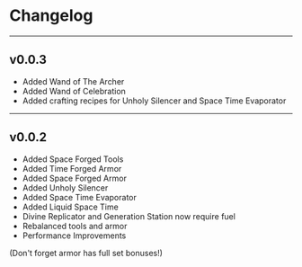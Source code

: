 # Changelog

---

## v0.0.3
- Added Wand of The Archer
- Added Wand of Celebration
- Added crafting recipes for Unholy Silencer and Space Time Evaporator

---
## v0.0.2
- Added Space Forged Tools
- Added Time Forged Armor
- Added Space Forged Armor
- Added Unholy Silencer
- Added Space Time Evaporator
- Added Liquid Space Time
- Divine Replicator and Generation Station now require fuel
- Rebalanced tools and armor
- Performance Improvements

(Don't forget armor has full set bonuses!)

